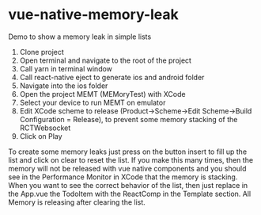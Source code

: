 # vue-native-memory-leak
Demo to show a memory leak in simple lists

1. Clone project
2. Open terminal and navigate to the root of the project
3. Call yarn in terminal window
4. Call react-native eject to generate ios and android folder
5. Navigate into the ios folder
6. Open the project MEMT (MEMoryTest) with XCode
7. Select your device to run MEMT on emulator
8. Edit XCode scheme to release (Product->Scheme->Edit Scheme->Build Configuration = Release), to prevent some memory stacking of the RCTWebsocket
9. Click on Play

To create some memory leaks just press on the button insert to fill up the list and click on clear to reset the list.
If you make this many times, then the memory will not be released with vue native components and you should see in the Performance Monitor in XCode that the memory is stacking.
When you want to see the correct behavior of the list, then just replace in the App.vue the TodoItem with the ReactComp in the Template section. All Memory is releasing after clearing the list.
